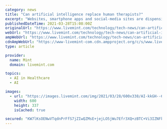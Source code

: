 ```yaml
---
category: news
title: "Can artificial intelligence replace human therapists?"
excerpt: "Websites, smartphone apps and social-media sites are dispensing mental-health advice, often using artificial intelligence ... for less money than traditional therapy. The algorithms underpinning ..."
publishedDateTime: 2021-03-28T15:08:00Z
originalUrl: "https://www.livemint.com/technology/tech-news/can-artificial-intelligence-replace-human-therapists-11616917093082.html"
webUrl: "https://www.livemint.com/technology/tech-news/can-artificial-intelligence-replace-human-therapists-11616917093082.html"
ampWebUrl: "https://www.livemint.com/technology/tech-news/can-artificial-intelligence-replace-human-therapists/amp-11616917093082.html"
cdnAmpWebUrl: "https://www-livemint-com.cdn.ampproject.org/c/s/www.livemint.com/technology/tech-news/can-artificial-intelligence-replace-human-therapists/amp-11616917093082.html"
type: article

provider:
  name: Mint
  domain: livemint.com

topics:
  - AI in Healthcare
  - AI

images:
  - url: "https://images.livemint.com/img/2021/03/28/600x338/AI-kkGH--621x414@LiveMint_1616917196222.jpg"
    width: 600
    height: 337
    isCached: true

secured: "KW7lKsOENwVTqdnPrFfS7jZIwQZMsE+jejLO5jWu7Efr3XQ+zBTC+Vi3IZNFkyuAz0vt4fLcipUEqSZfenLwutNiMRFsYw+KNQhd5A1APnIz2wfJFFkTGYuLr0UTawso5xFfFnMer2NBqEWW4NK3etFndmsWWAwBiIXN59R66T7iZ+aYXqXm7F0eI4njy9BN6Eysx/RIDB+GCFM/kfciCPHMd6hnCLaao0WUFUV46PSnuweqgpixhKiLBImneW/mEib0EEuXEpn3DW4b42BHXQ8EPpu8K7qXk/oXEIlgmlayrkBvAWP8mufipfsBpPMQ/b3+Uc9VxII1b4AHWrJuLqKfKAL1r/FHLTHjJZMSkoM=;BUdS1fm4yDBOOrmuVeu84w=="
---
```



